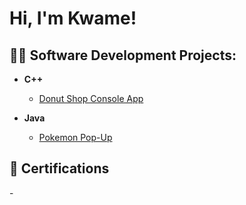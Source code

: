 <h1>Hi, I'm Kwame! </h1>

<h2>👨‍💻 Software Development Projects:</h2>

- <b>C++ </b>
  - [Donut Shop Console App](https://github.com/kwamH/donutshop-app)
 
- <b>Java </b>
  - [Pokemon Pop-Up](https://github.com/kwamH/Pokemon-PopUp)
    


<h2>📜 Certifications </h2>
  -
